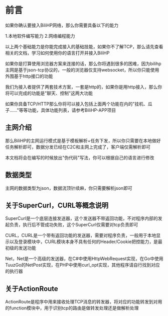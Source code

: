 # 前言

如果你确认要接入BiliHP网络，那么你需要具备以下的能力

1.本地软件编写能力
2.网络编程能力

以上两个基础能力是你能完成接入的基础技能，如果你不了解TCP，那么请先查看相关的文档，学习如何使用你的语言打开并接入BiliHP


如果你是打算使用浏览器方案来连接的话，那么你将遇到很多的困难，因为bilihp主网是基于json-tcp协议的，一般的浏览器仅支持websocket，所以你只能使用外围基于http接口的功能


我们为接入者提供了两套技术方案，一套是http的，如果你是用http接入，那么你将可以完成的功能是"聊天、控制"这两大功能


如果你具备TCP/HTTP那么你将可以接入包括上面两个功能在内的"挂机、瓜子……"等等功能，具体功能列表，请参考BiliHP-APP项目


## 主网介绍

那么BiliHP的主网运行模式是基于模板解析+任务下发，所以你只需要在本地做好任务解析即可，数据分发已经在C2C和主网上完成了，客户端仅需解析即可

本文档将会在编写的时候放出"伪代码"写法，你可以根据自己的语言进行修改



## 数据类型

主网的数据类型为json，数据流顶针续麻，你只需要解析json即可


## 关于SuperCurl，CURL等概念说明

SuperCurl是一个底层连接发送器，这个发送器不带返回功能，不对程序内部的发起负责，执行后不管成功失败，这个SuperCurl仅需要对tcp负责即可

CURL，CURL是一个带有返回功能的发送器，需要对程序负责，一般用于本地显示以及登录模块中，CURL模块本身不具有任何的Header/Cookie把控能力，是最初级的发送功能

Net，Net是一个高级的发送器，在C#中使用HttpWebRequest实现，在Go中使用TuuzGo的NetPost实现，在PHP中使用curl_opt实现，其他程序请自行找到对应的执行器



## 关于ActionRoute

ActionRoute是程序中用来接收处理TCP消息的转发器，将对应的功能转发到对用的function模块中，用于识别tcp的路由是做转发处理还是做解析处理